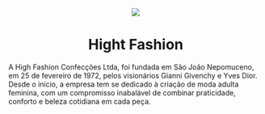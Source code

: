 

<p align="center">
<img loading="lazy" src="http://img.shields.io/static/v1?label=STATUS&message=EM%20DESENVOLVIMENTO&color=GREEN&style=for-the-badge"/>
</p>

<h1 align="center"> Hight Fashion </h1>

 A High Fashion Confecções Ltda, foi fundada em São João Nepomuceno, em 25 de fevereiro de 1972, pelos visionários Gianni Givenchy e Yves Dior. Desde o início, a empresa tem se dedicado à criação de moda adulta feminina, com um compromisso inabalável de combinar praticidade, conforto e beleza cotidiana em cada peça.

 






